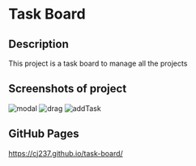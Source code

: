# Task Board

## Description

This project is a task board to manage all the projects

## Screenshots of project

![modal](https://github.com/CJ237/task-board/assets/79546904/f9146325-0f06-4b5e-b86c-958a8548463a)
![drag](https://github.com/CJ237/task-board/assets/79546904/08d29a88-2594-4d36-a443-bec4788a08fa)
![addTask](https://github.com/CJ237/task-board/assets/79546904/de9180d8-4ba6-43d8-bc66-96887deb70c7)

## GitHub Pages
https://cj237.github.io/task-board/



